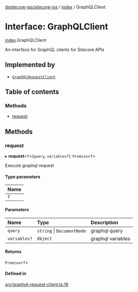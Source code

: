 [@sitecore-jss/sitecore-jss](../README.md) / [index](../modules/index.md) / GraphQLClient

# Interface: GraphQLClient

[index](../modules/index.md).GraphQLClient

An interface for GraphQL clients for Sitecore APIs

## Implemented by

- [`GraphQLRequestClient`](../classes/index.GraphQLRequestClient.md)

## Table of contents

### Methods

- [request](index.GraphQLClient.md#request)

## Methods

### request

▸ **request**<`T`\>(`query`, `variables?`): `Promise`<`T`\>

Execute graphql request

#### Type parameters

| Name |
| :--- |
| `T`  |

#### Parameters

| Name         | Type                       | Description       |
| :----------- | :------------------------- | :---------------- |
| `query`      | `string` \| `DocumentNode` | graphql query     |
| `variables?` | `Object`                   | graphql variables |

#### Returns

`Promise`<`T`\>

#### Defined in

[src/graphql-request-client.ts:16](https://github.com/Sitecore/jss/blob/0b8b1fca9/packages/sitecore-jss/src/graphql-request-client.ts#L16)

